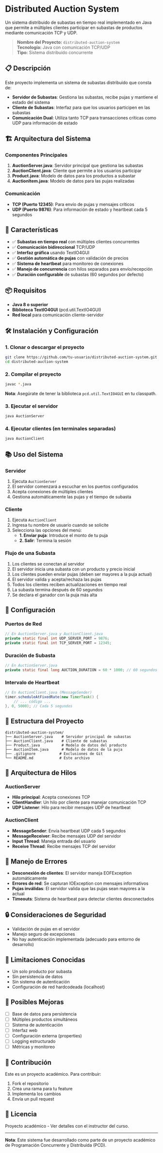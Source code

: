 # Distributed Auction System

Un sistema distribuido de subastas en tiempo real implementado en Java que permite a múltiples clientes participar en subastas de productos mediante comunicación TCP y UDP.

> **Nombre del Proyecto:** `distributed-auction-system`  
> **Tecnología:** Java con comunicación TCP/UDP  
> **Tipo:** Sistema distribuido concurrente

## 📋 Descripción

Este proyecto implementa un sistema de subastas distribuido que consta de:

- **Servidor de Subastas**: Gestiona las subastas, recibe pujas y mantiene el estado del sistema
- **Cliente de Subastas**: Interfaz para que los usuarios participen en las subastas
- **Comunicación Dual**: Utiliza tanto TCP para transacciones críticas como UDP para información de estado

## 🏗️ Arquitectura del Sistema

### Componentes Principales

1. **AuctionServer.java**: Servidor principal que gestiona las subastas
2. **AuctionClient.java**: Cliente que permite a los usuarios participar
3. **Product.java**: Modelo de datos para los productos a subastar
4. **AuctionItem.java**: Modelo de datos para las pujas realizadas

### Comunicación

- **TCP (Puerto 12345)**: Para envío de pujas y mensajes críticos
- **UDP (Puerto 9876)**: Para información de estado y heartbeat cada 5 segundos

## 🚀 Características

- ✅ **Subastas en tiempo real** con múltiples clientes concurrentes
- ✅ **Comunicación bidireccional** TCP/UDP
- ✅ **Interfaz gráfica** usando TextIO4GUI
- ✅ **Gestión automática de pujas** con validación de precios
- ✅ **Sistema de heartbeat** para monitoreo de conexiones
- ✅ **Manejo de concurrencia** con hilos separados para envío/recepción
- ✅ **Duración configurable** de subastas (60 segundos por defecto)

## 📦 Requisitos

- **Java 8 o superior**
- **Biblioteca TextIO4GUI** (pcd.util.TextIO4GUI)
- **Red local** para comunicación cliente-servidor

## 🛠️ Instalación y Configuración

### 1. Clonar o descargar el proyecto

```bash
git clone https://github.com/tu-usuario/distributed-auction-system.git
cd distributed-auction-system
```

### 2. Compilar el proyecto

```bash
javac *.java
```

**Nota**: Asegúrate de tener la biblioteca `pcd.util.TextIO4GUI` en tu classpath.

### 3. Ejecutar el servidor

```bash
java AuctionServer
```

### 4. Ejecutar clientes (en terminales separadas)

```bash
java AuctionClient
```

## 📚 Uso del Sistema

### Servidor

1. Ejecuta `AuctionServer`
2. El servidor comenzará a escuchar en los puertos configurados
3. Acepta conexiones de múltiples clientes
4. Gestiona automáticamente las pujas y el tiempo de subasta

### Cliente

1. Ejecuta `AuctionClient`
2. Ingresa tu nombre de usuario cuando se solicite
3. Selecciona las opciones del menú:
   - **1. Enviar puja**: Introduce el monto de tu puja
   - **2. Salir**: Termina la sesión

### Flujo de una Subasta

1. Los clientes se conectan al servidor
2. El servidor inicia una subasta con un producto y precio inicial
3. Los clientes pueden enviar pujas (deben ser mayores a la puja actual)
4. El servidor valida y acepta/rechaza las pujas
5. Todos los clientes reciben actualizaciones en tiempo real
6. La subasta termina después de 60 segundos
7. Se declara el ganador con la puja más alta

## 🔧 Configuración

### Puertos de Red

```java
// En AuctionServer.java y AuctionClient.java
private static final int UDP_SERVER_PORT = 9876;
private static final int TCP_SERVER_PORT = 12345;
```

### Duración de Subasta

```java
// En AuctionServer.java
private static final long AUCTION_DURATION = 60 * 1000; // 60 segundos
```

### Intervalo de Heartbeat

```java
// En AuctionClient.java (MessageSender)
timer.scheduleAtFixedRate(new TimerTask() {
    // ... código ...
}, 0, 5000); // Cada 5 segundos
```

## 📁 Estructura del Proyecto

```
distributed-auction-system/
├── AuctionServer.java    # Servidor principal de subastas
├── AuctionClient.java    # Cliente de subastas
├── Product.java          # Modelo de datos del producto
├── AuctionItem.java      # Modelo de datos de la puja
├── .gitignore           # Exclusiones de Git
└── README.md            # Este archivo
```

## 🧵 Arquitectura de Hilos

### AuctionServer
- **Hilo principal**: Acepta conexiones TCP
- **ClientHandler**: Un hilo por cliente para manejar comunicación TCP
- **UDP Listener**: Hilo para recibir mensajes UDP de heartbeat

### AuctionClient
- **MessageSender**: Envía heartbeat UDP cada 5 segundos
- **MessageReceiver**: Recibe mensajes UDP del servidor
- **Input Thread**: Maneja entrada del usuario
- **Receive Thread**: Recibe mensajes TCP del servidor

## 🐛 Manejo de Errores

- **Desconexión de clientes**: El servidor maneja EOFException automáticamente
- **Errores de red**: Se capturan IOException con mensajes informativos
- **Pujas inválidas**: El servidor valida que las pujas sean mayores a la actual
- **Timeouts**: Sistema de heartbeat para detectar clientes desconectados

## 🔒 Consideraciones de Seguridad

- Validación de pujas en el servidor
- Manejo seguro de excepciones
- No hay autenticación implementada (adecuado para entorno de desarrollo)

## 🚧 Limitaciones Conocidas

- Un solo producto por subasta
- Sin persistencia de datos
- Sin sistema de autenticación
- Configuración de red hardcodeada (localhost)

## 🔮 Posibles Mejoras

- [ ] Base de datos para persistencia
- [ ] Múltiples productos simultáneos
- [ ] Sistema de autenticación
- [ ] Interfaz web
- [ ] Configuración externa (properties)
- [ ] Logging estructurado
- [ ] Métricas y monitoreo

## 👥 Contribución

Este es un proyecto académico. Para contribuir:

1. Fork el repositorio
2. Crea una rama para tu feature
3. Implementa los cambios
4. Envía un pull request

## 📄 Licencia

Proyecto académico - Ver detalles con el instructor del curso.

---

**Nota**: Este sistema fue desarrollado como parte de un proyecto académico de Programación Concurrente y Distribuida (PCD).
